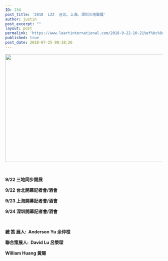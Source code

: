 ```yaml
---
ID: 234
post_title: '2018  LZZ  台北、上海、深圳三地聯展'
author: justin
post_excerpt: ""
layout: post
permalink: 'https://www.leartinternational.com/2018-9-22-10-21%ef%bc%8c%e5%8f%b0%e5%8c%97%ef%bc%8c%e4%b8%8a%e6%b5%b7%ef%bc%8c%e6%b7%b1%e5%9c%b3-%e4%b8%89%e5%9c%b0%e8%81%af%e5%b1%95/'
published: true
post_date: 2018-07-25 00:18:26
---
```

<img class="alignnone wp-image-654 " src="https://www.leartinternational.com/wordpress/wp-content/uploads/2018/08/06-1024x486.jpg" alt="" width="727" height="345" />

&nbsp;

<strong>9/22 三地同步開展</strong>

<strong>9/22 台北開幕記者會/酒會</strong>

<strong>9/23 上海開幕記者會/酒會</strong>

<strong>9/24 深圳開幕記者會/酒會</strong>

&nbsp;

<strong>總 策 展人:  Anderson Yu 余仲桓</strong>

<strong>聯合策展人:  David Lu 呂榮琛</strong>

<strong>William Huang 黃賜</strong>

&nbsp;